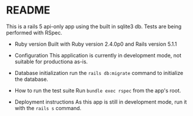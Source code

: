 # README

This is a rails 5 api-only app using the built in sqlite3 db. Tests are being performed with RSpec.

* Ruby version
Built with Ruby version 2.4.0p0 and Rails version 5.1.1

* Configuration
This application is currently in development mode, not suitable for productiona as-is.
* Database initialization
run the `rails db:migrate` command to initialize the database.

* How to run the test suite
Run `bundle exec rspec` from the app's root.

* Deployment instructions
As this app is still in development mode, run it with the `rails s` command.
